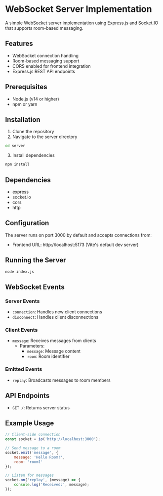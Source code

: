 


# WebSocket Server Implementation

A simple WebSocket server implementation using Express.js and Socket.IO that supports room-based messaging.

## Features

- WebSocket connection handling
- Room-based messaging support
- CORS enabled for frontend integration
- Express.js REST API endpoints

## Prerequisites

- Node.js (v14 or higher)
- npm or yarn

## Installation

1. Clone the repository
2. Navigate to the server directory
```bash
cd server
```
3. Install dependencies
```bash
npm install
```

## Dependencies

- express
- socket.io
- cors
- http

## Configuration

The server runs on port 3000 by default and accepts connections from:
- Frontend URL: http://localhost:5173 (Vite's default dev server)

## Running the Server

```bash
node index.js
```

## WebSocket Events

### Server Events
- `connection`: Handles new client connections
- `disconnect`: Handles client disconnections

### Client Events
- `message`: Receives messages from clients
  - Parameters: 
    - `message`: Message content
    - `room`: Room identifier

### Emitted Events
- `replay`: Broadcasts messages to room members

## API Endpoints

- `GET /`: Returns server status

## Example Usage

```javascript
// Client-side connection
const socket = io('http://localhost:3000');

// Send message to a room
socket.emit('message', {
    message: 'Hello Room!',
    room: 'room1'
});

// Listen for messages
socket.on('replay', (message) => {
    console.log('Received:', message);
});
```
